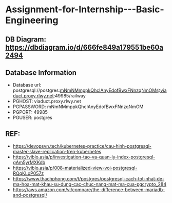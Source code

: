 # Assignment-for-Internship---Basic-Engineering
## DB Diagram: https://dbdiagram.io/d/666fe849a179551be60a2494
## Database Information
- Database url: postgresql://postgres:mNmNMmppkQhcIAnyEdofBwxFNnzqNmOM@viaduct.proxy.rlwy.net:49985/railway
- PGHOST: viaduct.proxy.rlwy.net
- PGPASSWORD: mNmNMmppkQhcIAnyEdofBwxFNnzqNmOM
- PGPORT: 49985
- PGUSER: postgres
## REF: 
- https://devopsvn.tech/kubernetes-practice/cau-hinh-postgresql-master-slave-replication-tren-kubernetes
- https://viblo.asia/p/investigation-tao-va-quan-ly-index-postgresql-gAm5yrMXKdb
- https://viblo.asia/p/008-materialized-view-voi-postgresql-RQqKLoP057z
- https://www.thachphong.com/t/postgres/postgresql-cach-tot-nhat-de-ma-hoa-mat-khau-su-dung-cac-chuc-nang-mat-ma-cua-pgcrypto_284
- https://aws.amazon.com/vi/compare/the-difference-between-mariadb-and-postgresql/
